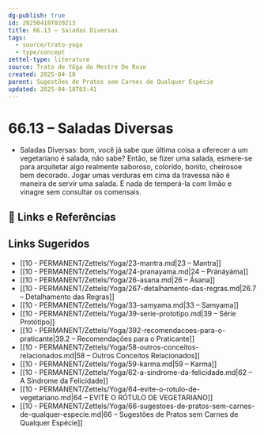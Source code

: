 ```yaml
---
dg-publish: true
id: 20250418T020213
title: 66.13 – Saladas Diversas
tags:
  - source/trato-yoga
  - type/concept
zettel-type: literature
source: Trato de Yôga do Mestre De Rose
created: 2025-04-18
parent: Sugestões de Pratos sem Carnes de Qualquer Espécie
updated: 2025-04-18T03:41
---
```


# 66.13 – Saladas Diversas

-  Saladas Diversas: bom, você já sabe que última coisa a oferecer a um vegetariano é salada, não sabe? Então, se fizer uma salada, esmere-se para arquitetar algo realmente saboroso, colorido, bonito, cheirosoe bem decorado. Jogar umas verduras em cima da travessa não é maneira de servir uma salada. E nada de temperá-la com limão e vinagre sem consultar os comensais.

## 🔗 Links e Referências

## Links Sugeridos

- [[10 - PERMANENT/Zettels/Yoga/23-mantra.md\|23 – Mantra]]
- [[10 - PERMANENT/Zettels/Yoga/24-pranayama.md\|24 – Pránáyáma]]
- [[10 - PERMANENT/Zettels/Yoga/26-asana.md\|26 – Ásana]]
- [[10 - PERMANENT/Zettels/Yoga/267-detalhamento-das-regras.md\|26.7 – Detalhamento das Regras]]
- [[10 - PERMANENT/Zettels/Yoga/33-samyama.md\|33 – Samyama]]
- [[10 - PERMANENT/Zettels/Yoga/39-serie-prototipo.md\|39 – Série Protótipo]]
- [[10 - PERMANENT/Zettels/Yoga/392-recomendacoes-para-o-praticante\|39.2 – Recomendações para o Praticante]]
- [[10 - PERMANENT/Zettels/Yoga/58-outros-conceitos-relacionados.md\|58 – Outros Conceitos Relacionados]]
- [[10 - PERMANENT/Zettels/Yoga/59-karma.md\|59 – Karma]]
- [[10 - PERMANENT/Zettels/Yoga/62-a-sindrome-da-felicidade.md\|62 – A Síndrome da Felicidade]]
- [[10 - PERMANENT/Zettels/Yoga/64-evite-o-rotulo-de-vegetariano.md\|64 – EVITE O RÓTULO DE VEGETARIANO]]
- [[10 - PERMANENT/Zettels/Yoga/66-sugestoes-de-pratos-sem-carnes-de-qualquer-especie.md\|66 – Sugestões de Pratos sem Carnes de Qualquer Espécie]]